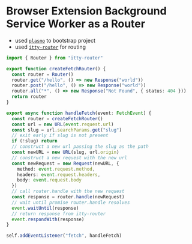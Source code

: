 # Browser Extension Background Service Worker as a Router

- used [`plasmo`](https://www.plasmo.com/) to bootstrap project
- used [`itty-router`](https://github.com/kwhitley/itty-router) for routing

```ts
import { Router } from "itty-router"

export function createFetchRouter() {
  const router = Router()
  router.get("/hello", () => new Response("world"))
  router.post("/hello", () => new Response("world"))
  router.all("*", () => new Response("Not Found", { status: 404 }))
  return router
}

export async function handleFetch(event: FetchEvent) {
  const router = createFetchRouter()
  const url = new URL(event.request.url)
  const slug = url.searchParams.get("slug")
  // exit early if slug is not present
  if (!slug) return
  // construct a new url passing the slug as the path
  const newURL = new URL(slug, url.origin)
  // construct a new request with the new url
  const newRequest = new Request(newURL, {
    method: event.request.method,
    headers: event.request.headers,
    body: event.request.body
  })
  // call router.handle with the new request
  const response = router.handle(newRequest)
  // wait until promise router.handle resolves
  event.waitUntil(response)
  // return response from itty-router
  event.respondWith(response)
}

self.addEventListener("fetch", handleFetch)
```

